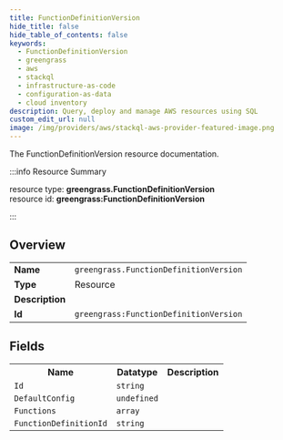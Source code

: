 ```yaml
---
title: FunctionDefinitionVersion
hide_title: false
hide_table_of_contents: false
keywords:
  - FunctionDefinitionVersion
  - greengrass
  - aws
  - stackql
  - infrastructure-as-code
  - configuration-as-data
  - cloud inventory
description: Query, deploy and manage AWS resources using SQL
custom_edit_url: null
image: /img/providers/aws/stackql-aws-provider-featured-image.png
---
```

The FunctionDefinitionVersion resource documentation.

:::info Resource Summary

<div class="row">
<div class="providerDocColumn">
<span>resource type:&nbsp;<b>greengrass.FunctionDefinitionVersion</b></span><br />
<span>resource id:&nbsp;<b>greengrass:FunctionDefinitionVersion</b></span><br />
</div>
</div>

:::

## Overview
<table><tbody>
<tr><td><b>Name</b></td><td><code>greengrass.FunctionDefinitionVersion</code></td></tr>
<tr><td><b>Type</b></td><td>Resource</td></tr>
<tr><td><b>Description</b></td><td></td></tr>
<tr><td><b>Id</b></td><td><code>greengrass:FunctionDefinitionVersion</code></td></tr>
</tbody></table>

## Fields
<table><tbody>
<tr><th>Name</th><th>Datatype</th><th>Description</th></tr>
<tr><td><code>Id</code></td><td><code>string</code></td><td></td></tr><tr><td><code>DefaultConfig</code></td><td><code>undefined</code></td><td></td></tr><tr><td><code>Functions</code></td><td><code>array</code></td><td></td></tr><tr><td><code>FunctionDefinitionId</code></td><td><code>string</code></td><td></td></tr>
</tbody></table>